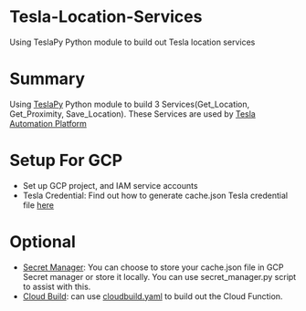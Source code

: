 # Tesla-Location-Services
Using TeslaPy Python module to build out Tesla location services

# Summary
Using [TeslaPy](https://github.com/tdorssers/TeslaPy) Python module to build 3 Services(Get_Location, Get_Proximity, Save_Location). These Services are
used by [Tesla Automation Platform](https://github.com/mababio/Tesla-Automation-Platform)

# Setup For GCP
- Set up GCP project, and IAM service accounts
- Tesla Credential: Find out how to generate cache.json Tesla credential file [here](https://github.com/tdorssers/TeslaPy)


# Optional
- [Secret Manager](secret_manager.py): You can choose to store your cache.json file in GCP Secret manager or store it locally. You can use secret_manager.py script to assist with this.
- [Cloud Build](cloudbuild.yaml): can use [cloudbuild.yaml](cloudbuild.yaml) to build out the Cloud Function.
